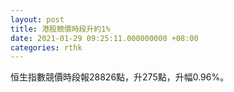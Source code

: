 ```yaml
---
layout: post
title: 港股競價時段升約1%
date: 2021-01-29 09:25:11.000000000 +08:00
categories: rthk
---
```


恒生指數競價時段報28826點，升275點，升幅0.96%。
